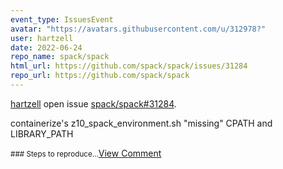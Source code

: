 ```yaml
---
event_type: IssuesEvent
avatar: "https://avatars.githubusercontent.com/u/312978?"
user: hartzell
date: 2022-06-24
repo_name: spack/spack
html_url: https://github.com/spack/spack/issues/31284
repo_url: https://github.com/spack/spack
---
```


<a href='https://github.com/hartzell' target='_blank'>hartzell</a> open issue <a href='https://github.com/spack/spack/issues/31284' target='_blank'>spack/spack#31284</a>.

<p>containerize's z10_spack_environment.sh "missing" CPATH and LIBRARY_PATH</p><small>### Steps to reproduce...</small><a href='https://github.com/spack/spack/issues/31284' target='_blank'>View Comment</a>